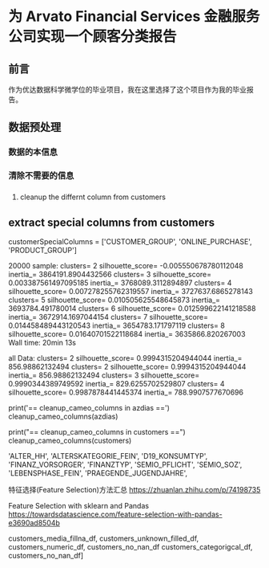 # 为 Arvato Financial Services 金融服务公司实现一个顾客分类报告

## 前言

作为优达数据科学微学位的毕业项目，我在这里选择了这个项目作为我的毕业报告。

## 数据预处理

### 数据的本信息

### 清除不需要的信息

### 

1. cleanup the differnt column from customers

## extract special columns from customers

customerSpecialColumns = ['CUSTOMER_GROUP', 'ONLINE_PURCHASE', 'PRODUCT_GROUP']

20000 sample:
clusters= 2 silhouette_score= -0.005550678780112048 inertia_= 3864191.8904432566
clusters= 3 silhouette_score= 0.003387561497095185 inertia_= 3768089.3112894897
clusters= 4 silhouette_score= 0.007278255762319557 inertia_= 3727637.6865278143
clusters= 5 silhouette_score= 0.010505625548645873 inertia_= 3693784.491780014
clusters= 6 silhouette_score= 0.012599622141218588 inertia_= 3672914.1697044154
clusters= 7 silhouette_score= 0.014458489443120543 inertia_= 3654783.171797119
clusters= 8 silhouette_score= 0.01640701522118684 inertia_= 3635866.820267003
Wall time: 20min 13s

all Data:
clusters= 2 silhouette_score= 0.9994315204944044 inertia_= 856.98862132494
clusters= 2 silhouette_score= 0.9994315204944044 inertia_= 856.98862132494
clusters= 3 silhouette_score= 0.9990344389749592 inertia_= 829.6255702529807
clusters= 4 silhouette_score= 0.9987878441445374 inertia_= 788.9907577670696

print('== cleanup_cameo_columns in azdias ==')
cleanup_cameo_columns(azdias)

print("== cleanup_cameo_columns in customers ==")
cleanup_cameo_columns(customers)

'ALTER_HH',
'ALTERSKATEGORIE_FEIN',
'D19_KONSUMTYP',
'FINANZ_VORSORGER',
'FINANZTYP',
'SEMIO_PFLICHT',
'SEMIO_SOZ',
'LEBENSPHASE_FEIN',
'PRAEGENDE_JUGENDJAHRE',


特征选择(Feature Selection)方法汇总
https://zhuanlan.zhihu.com/p/74198735

Feature Selection with sklearn and Pandas
https://towardsdatascience.com/feature-selection-with-pandas-e3690ad8504b


customers_media_fillna_df, 
customers_unknown_filled_df, 
customers_numeric_df, 
customers_no_nan_df
customers_categorigcal_df, 
customers_no_nan_df]